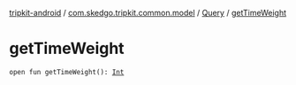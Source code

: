 [tripkit-android](../../index.md) / [com.skedgo.tripkit.common.model](../index.md) / [Query](index.md) / [getTimeWeight](./get-time-weight.md)

# getTimeWeight

`open fun getTimeWeight(): `[`Int`](https://kotlinlang.org/api/latest/jvm/stdlib/kotlin/-int/index.html)